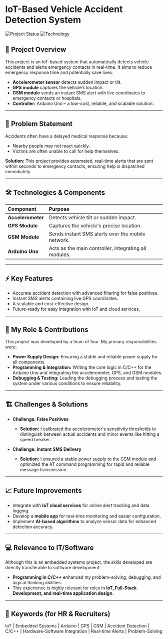 # IoT-Based Vehicle Accident Detection System

![Project Status](https://img.shields.io/badge/status-complete-green) ![Technology](https://img.shields.io/badge/tech-Arduino%20(C++)-blue)

## 📌 Project Overview

This project is an IoT-based system that automatically detects vehicle accidents and alerts emergency contacts in real-time. It aims to reduce emergency response time and potentially save lives.

- **Accelerometer sensor** detects sudden impact or tilt.
- **GPS module** captures the vehicle’s location.
- **GSM module** sends an instant SMS alert with live coordinates to emergency contacts or hospitals.
- **Controller:** Arduino Uno – a low-cost, reliable, and scalable solution.

---

## 🚀 Problem Statement

Accidents often have a delayed medical response because:
- Nearby people may not react quickly.
- Victims are often unable to call for help themselves.

**Solution:** This project provides automated, real-time alerts that are sent within seconds to emergency contacts, ensuring help is dispatched immediately.

---

## 🛠️ Technologies & Components

| Component             | Purpose                                           |
| :-------------------- | :------------------------------------------------ |
| **Accelerometer** | Detects vehicle tilt or sudden impact.            |
| **GPS Module** | Captures the vehicle's precise location.          |
| **GSM Module** | Sends instant SMS alerts over the mobile network. |
| **Arduino Uno** | Acts as the main controller, integrating all modules. |

---

## ⚡ Key Features

- Accurate accident detection with advanced filtering for false positives.
- Instant SMS alerts containing live GPS coordinates.
- A scalable and cost-effective design.
- Future-ready for easy integration with IoT and cloud services.

---

## 👥 My Role & Contributions

This project was developed by a team of four. My primary responsibilities were:

- **Power Supply Design:** Ensuring a stable and reliable power supply for all components.
- **Programming & Integration:** Writing the core logic in C/C++ for the Arduino Uno and integrating the accelerometer, GPS, and GSM modules.
- **Debugging & Testing:** Leading the debugging process and testing the system under various conditions to ensure reliability.

---

## 🏗️ Challenges & Solutions

- **Challenge: False Positives**
  - **Solution:** I calibrated the accelerometer's sensitivity thresholds to distinguish between actual accidents and minor events like hitting a speed breaker.

- **Challenge: Instant SMS Delivery**
  - **Solution:** I ensured a stable power supply to the GSM module and optimized the AT command programming for rapid and reliable message transmission.

---

## 📈 Future Improvements

- Integrate with **IoT cloud services** for online alert tracking and data logging.
- Develop a **mobile app** for real-time monitoring and easier configuration.
- Implement **AI-based algorithms** to analyze sensor data for enhanced detection accuracy.

---

## 💻 Relevance to IT/Software

Although this is an embedded systems project, the skills developed are directly transferable to software development:

- **Programming in C/C++** enhanced my problem-solving, debugging, and logical thinking abilities.
- This experience is highly relevant for roles in **IoT, Full-Stack Development, and real-time application design**.

---

## 🌟 Keywords (for HR & Recruiters)

IoT | Embedded Systems | Arduino | GPS | GSM | Accident Detection | C/C++ | Hardware-Software Integration | Real-time Alerts | Problem-Solving
